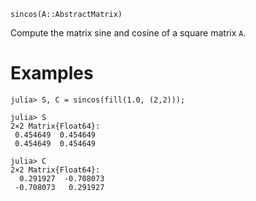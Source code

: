 ```
sincos(A::AbstractMatrix)
```

Compute the matrix sine and cosine of a square matrix `A`.

# Examples

```jldoctest
julia> S, C = sincos(fill(1.0, (2,2)));

julia> S
2×2 Matrix{Float64}:
 0.454649  0.454649
 0.454649  0.454649

julia> C
2×2 Matrix{Float64}:
  0.291927  -0.708073
 -0.708073   0.291927
```
